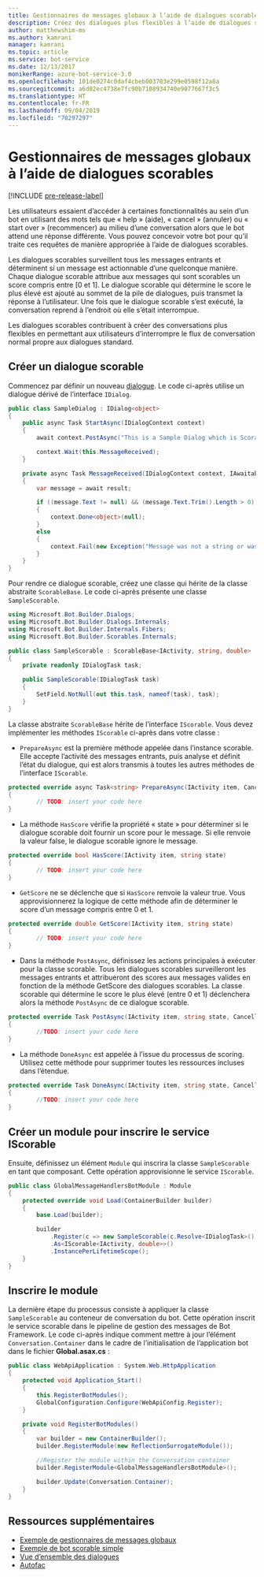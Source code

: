 ```yaml
---
title: Gestionnaires de messages globaux à l’aide de dialogues scorables
description: Créez des dialogues plus flexibles à l’aide de dialogues scorables dans le kit SDK Bot Framework pour .NET.
author: matthewshim-ms
ms.author: kamrani
manager: kamrani
ms.topic: article
ms.service: bot-service
ms.date: 12/13/2017
monikerRange: azure-bot-service-3.0
ms.openlocfilehash: 101de0274c0daf4cbeb003703e299e0598f12a8a
ms.sourcegitcommit: a6d02ec4738e7fc90b7108934740e9077667f3c5
ms.translationtype: HT
ms.contentlocale: fr-FR
ms.lasthandoff: 09/04/2019
ms.locfileid: "70297297"
---
```

# <a name="global-message-handlers-using-scorables"></a>Gestionnaires de messages globaux à l’aide de dialogues scorables

[!INCLUDE [pre-release-label](../includes/pre-release-label-v3.md)]

Les utilisateurs essaient d’accéder à certaines fonctionnalités au sein d’un bot en utilisant des mots tels que « help » (aide), « cancel » (annuler) ou « start over » (recommencer) au milieu d’une conversation alors que le bot attend une réponse différente. Vous pouvez concevoir votre bot pour qu’il traite ces requêtes de manière appropriée à l’aide de dialogues scorables.

Les dialogues scorables surveillent tous les messages entrants et déterminent si un message est actionnable d’une quelconque manière. Chaque dialogue scorable attribue aux messages qui sont scorables un score compris entre [0 et 1]. Le dialogue scorable qui détermine le score le plus élevé est ajouté au sommet de la pile de dialogues, puis transmet la réponse à l’utilisateur. Une fois que le dialogue scorable s’est exécuté, la conversation reprend à l’endroit où elle s’était interrompue.

Les dialogues scorables contribuent à créer des conversations plus flexibles en permettant aux utilisateurs d’interrompre le flux de conversation normal propre aux dialogues standard.

## <a name="create-a-scorable-dialog"></a>Créer un dialogue scorable

Commencez par définir un nouveau [dialogue](bot-builder-dotnet-dialogs.md). Le code ci-après utilise un dialogue dérivé de l’interface `IDialog`.

```cs
public class SampleDialog : IDialog<object>
{
    public async Task StartAsync(IDialogContext context)
    {
        await context.PostAsync("This is a Sample Dialog which is Scorable. Reply with anything to return to the prior prior dialog.");

        context.Wait(this.MessageReceived);
    }

    private async Task MessageReceived(IDialogContext context, IAwaitable<IMessageActivity> result)
    {
        var message = await result;

        if ((message.Text != null) && (message.Text.Trim().Length > 0))
        {
            context.Done<object>(null);
        }
        else
        {
            context.Fail(new Exception("Message was not a string or was an empty string."));
        }
    }
}
```
Pour rendre ce dialogue scorable, créez une classe qui hérite de la classe abstraite `ScorableBase`. Le code ci-après présente une classe `SampleScorable`.

```cs
using Microsoft.Bot.Builder.Dialogs;
using Microsoft.Bot.Builder.Dialogs.Internals;
using Microsoft.Bot.Builder.Internals.Fibers;
using Microsoft.Bot.Builder.Scorables.Internals;

public class SampleScorable : ScorableBase<IActivity, string, double>
{
    private readonly IDialogTask task;

    public SampleScorable(IDialogTask task)
    {
        SetField.NotNull(out this.task, nameof(task), task);
    }
}
```
La classe abstraite `ScorableBase` hérite de l’interface `IScorable`. Vous devez implémenter les méthodes `IScorable` ci-après dans votre classe :

- `PrepareAsync` est la première méthode appelée dans l’instance scorable. Elle accepte l’activité des messages entrants, puis analyse et définit l’état du dialogue, qui est alors transmis à toutes les autres méthodes de l’interface `IScorable`.

```cs
protected override async Task<string> PrepareAsync(IActivity item, CancellationToken token)
{
        // TODO: insert your code here
}
```

- La méthode `HasScore` vérifie la propriété « state » pour déterminer si le dialogue scorable doit fournir un score pour le message. Si elle renvoie la valeur false, le dialogue scorable ignore le message.

```cs
protected override bool HasScore(IActivity item, string state)
{
        // TODO: insert your code here
}
```

- `GetScore` ne se déclenche que si `HasScore` renvoie la valeur true. Vous approvisionnerez la logique de cette méthode afin de déterminer le score d’un message compris entre 0 et 1.

```cs
protected override double GetScore(IActivity item, string state)
{
        // TODO: insert your code here
}
```
- Dans la méthode `PostAsync`, définissez les actions principales à exécuter pour la classe scorable. Tous les dialogues scorables surveilleront les messages entrants et attribueront des scores aux messages valides en fonction de la méthode GetScore des dialogues scorables. La classe scorable qui détermine le score le plus élevé (entre 0 et 1) déclenchera alors la méthode `PostAsync` de ce dialogue scorable.

```cs
protected override Task PostAsync(IActivity item, string state, CancellationToken token)
{
        //TODO: insert your code here
}
```

- La méthode `DoneAsync` est appelée à l’issue du processus de scoring. Utilisez cette méthode pour supprimer toutes les ressources incluses dans l’étendue.

```cs
protected override Task DoneAsync(IActivity item, string state, CancellationToken token)
{
        //TODO: insert your code here
}
```

## <a name="create-a-module-to-register-the-iscorable-service"></a>Créer un module pour inscrire le service IScorable

Ensuite, définissez un élément `Module` qui inscrira la classe `SampleScorable` en tant que composant. Cette opération approvisionne le service `IScorable`.

```cs
public class GlobalMessageHandlersBotModule : Module
{
    protected override void Load(ContainerBuilder builder)
    {
        base.Load(builder);

        builder
            .Register(c => new SampleScorable(c.Resolve<IDialogTask>()))
            .As<IScorable<IActivity, double>>()
            .InstancePerLifetimeScope();
    }
}
```
## <a name="register-the-module"></a>Inscrire le module  

La dernière étape du processus consiste à appliquer la classe `SampleScorable` au conteneur de conversation du bot. Cette opération inscrit le service scorable dans le pipeline de gestion des messages de Bot Framework. Le code ci-après indique comment mettre à jour l’élément `Conversation.Container` dans le cadre de l’initialisation de l’application bot dans le fichier **Global.asax.cs** :

```cs
public class WebApiApplication : System.Web.HttpApplication
{
    protected void Application_Start()
    {
        this.RegisterBotModules();
        GlobalConfiguration.Configure(WebApiConfig.Register);
    }

    private void RegisterBotModules()
    {
        var builder = new ContainerBuilder();
        builder.RegisterModule(new ReflectionSurrogateModule());

        //Register the module within the Conversation container
        builder.RegisterModule<GlobalMessageHandlersBotModule>();

        builder.Update(Conversation.Container);
    }
}
```

## <a name="additional-resources"></a>Ressources supplémentaires
* [Exemple de gestionnaires de messages globaux](https://github.com/Microsoft/BotBuilder-Samples/tree/master/CSharp/core-GlobalMessageHandlers)
* [Exemple de bot scorable simple](https://github.com/Microsoft/BotFramework-Samples/tree/master/blog-samples/CSharp/ScorableBotSample)
* [Vue d’ensemble des dialogues](bot-builder-dotnet-dialogs.md)
* [Autofac](https://autofac.org/)
